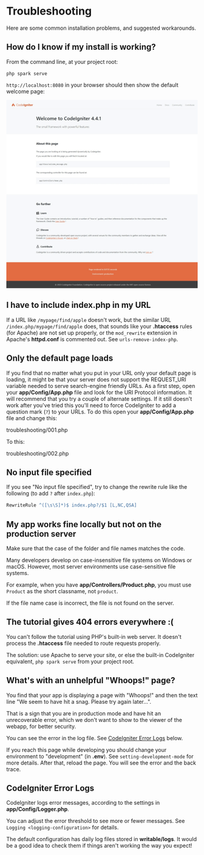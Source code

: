 # Troubleshooting

Here are some common installation problems, and suggested workarounds.

<div class="contents" local="" depth="2">

</div>

## How do I know if my install is working?

From the command line, at your project root:

``` console
php spark serve
```

`http://localhost:8080` in your browser should then show the default
welcome page:

![CodeIgniter4 Welcome](../images/welcome.png)

## I have to include index.php in my URL

If a URL like `/mypage/find/apple` doesn't work, but the similar URL
`/index.php/mypage/find/apple` does, that sounds like your **.htaccess**
rules (for Apache) are not set up properly, or the `mod_rewrite`
extension in Apache's **httpd.conf** is commented out. See
`urls-remove-index-php`.

## Only the default page loads

If you find that no matter what you put in your URL only your default
page is loading, it might be that your server does not support the
REQUEST_URI variable needed to serve search-engine friendly URLs. As a
first step, open your **app/Config/App.php** file and look for the URI
Protocol information. It will recommend that you try a couple of
alternate settings. If it still doesn't work after you've tried this
you'll need to force CodeIgniter to add a question mark (`?`) to your
URLs. To do this open your **app/Config/App.php** file and change this:

<div class="literalinclude">

troubleshooting/001.php

</div>

To this:

<div class="literalinclude">

troubleshooting/002.php

</div>

## No input file specified

If you see "No input file specified", try to change the rewrite rule
like the following (to add `?` after `index.php`):

``` apache
RewriteRule ^([\s\S]*)$ index.php?/$1 [L,NC,QSA]
```

## My app works fine locally but not on the production server

Make sure that the case of the folder and file names matches the code.

Many developers develop on case-insensitive file systems on Windows or
macOS. However, most server environments use case-sensitive file
systems.

For example, when you have **app/Controllers/Product.php**, you must use
`Product` as the short classname, not `product`.

If the file name case is incorrect, the file is not found on the server.

## The tutorial gives 404 errors everywhere :(

You can't follow the tutorial using PHP's built-in web server. It
doesn't process the **.htaccess** file needed to route requests
properly.

The solution: use Apache to serve your site, or else the built-in
CodeIgniter equivalent, `php spark serve` from your project root.

## What's with an unhelpful "Whoops!" page?

You find that your app is displaying a page with "Whoops!" and then the
text line "We seem to have hit a snag. Please try again later...".

That is a sign that you are in production mode and have hit an
unrecoverable error, which we don't want to show to the viewer of the
webapp, for better security.

You can see the error in the log file. See [CodeIgniter Error
Logs](#codeigniter-error-logs) below.

If you reach this page while developing you should change your
environment to "development" (in **.env**). See
`setting-development-mode` for more details. After that, reload the
page. You will see the error and the back trace.

## CodeIgniter Error Logs

CodeIgniter logs error messages, according to the settings in
**app/Config/Logger.php**.

You can adjust the error threshold to see more or fewer messages. See
`Logging <logging-configuration>` for details.

The default configuration has daily log files stored in
**writable/logs**. It would be a good idea to check them if things
aren't working the way you expect!
